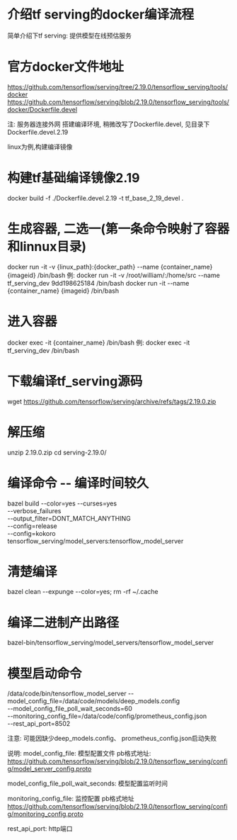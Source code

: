 # 介绍tf serving的docker编译流程
简单介绍下tf serving: 提供模型在线预估服务

# 官方docker文件地址
https://github.com/tensorflow/serving/tree/2.19.0/tensorflow_serving/tools/docker
https://github.com/tensorflow/serving/blob/2.19.0/tensorflow_serving/tools/docker/Dockerfile.devel

注: 服务器连接外网
搭建编译环境, 稍微改写了Dockerfile.devel, 见目录下Dockerfile.devel.2.19

linux为例,构建编译镜像
# 构建tf基础编译镜像2.19
docker build -f ./Dockerfile.devel.2.19  -t tf_base_2_19_devel .
# 生成容器, 二选一(第一条命令映射了容器和linnux目录)
docker run -it -v {linux_path}:{docker_path} --name {container_name} {imageid} /bin/bash
例: docker run -it -v /root/william/:/home/src --name tf_serving_dev 9dd198625184 /bin/bash
docker run -it --name {container_name} {imageid} /bin/bash

# 进入容器
docker exec -it {container_name} /bin/bash
例: docker exec -it tf_serving_dev /bin/bash

# 下载编译tf_serving源码
wget https://github.com/tensorflow/serving/archive/refs/tags/2.19.0.zip
# 解压缩
unzip 2.19.0.zip
cd serving-2.19.0/

# 编译命令 -- 编译时间较久
bazel build --color=yes --curses=yes \
            --verbose_failures \
            --output_filter=DONT_MATCH_ANYTHING \
            --config=release \
            --config=kokoro \
            tensorflow_serving/model_servers:tensorflow_model_server

# 清楚编译
bazel clean --expunge --color=yes;
rm -rf ~/.cache


# 编译二进制产出路径
bazel-bin/tensorflow_serving/model_servers/tensorflow_model_server

# 模型启动命令
/data/code/bin/tensorflow_model_server --model_config_file=/data/code/models/deep_models.config \
                                       --model_config_file_poll_wait_seconds=60 \
                                       --monitoring_config_file=/data/code/config/prometheus_config.json \
                                       --rest_api_port=8502

注意: 可能因缺少deep_models.config、 prometheus_config.json启动失败

说明:
model_config_file: 
    模型配置文件
    pb格式地址:
    https://github.com/tensorflow/serving/blob/2.19.0/tensorflow_serving/config/model_server_config.proto

model_config_file_poll_wait_seconds: 
    模型配置监听时间

monitoring_config_file: 
    监控配置
    pb格式地址
    https://github.com/tensorflow/serving/blob/2.19.0/tensorflow_serving/config/monitoring_config.proto

rest_api_port: 
    http端口

